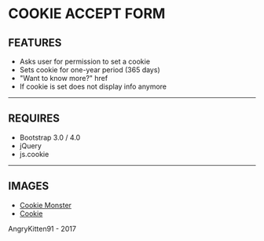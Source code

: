 # COOKIE ACCEPT FORM

## FEATURES
- Asks user for permission to set a cookie 
- Sets cookie for one-year period (365 days)
- "Want to know more?" href
- If cookie is set does not display info anymore

------------------

## REQUIRES
- Bootstrap 3.0 / 4.0
- jQuery 
- js.cookie

------------------

## IMAGES
- [Cookie Monster](https://mashable.com/2015/07/01/cookie-monster-siri/#HXNJ6h_ndsqP)
- [Cookie](https://www.greatamericancookies.com/app/themes/greatamericancookies/library/images/home/carousel1.png)

AngryKitten91 - 2017